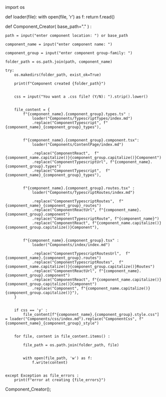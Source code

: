 
import os


def loader(file):
    with open(file, 'r') as f:
        return f.read()


def Component_Creator( base_path="." ) :

    path = input("enter component location: ") or base_path

    component_name = input("enter component name: ")

    component_group = input("enter component group-family: ")

    folder_path = os.path.join(path, component_name)

    try:
        os.makedirs(folder_path, exist_ok=True)

        print(f"Component created {folder_path}")


        css = input("You want a .css file? (Y/N): ").strip().lower()


        file_content = {   
            f"{component_name}.{component_group}.types.ts" :        
                loader("Components/TypescriptTypes/index.md")          
                .replace("ComponentTypescript", f"{component_name}_{component_group}_types"),                         


            f"{component_name}.{component_group}.component.tsx":    
                loader("Components/ContentPage/index.md")            
                
                .replace("ComponentReact",  f"{component_name.capitalize()}{component_group.capitalize()}Component")     
                .replace("ComponentTypescriptUrl", f"{component_name}.{component_group}.types")                                      
                .replace("ComponentTypescript",  f"{component_name}_{component_group}_types"),


            f"{component_name}.{component_group}.routes.tsx" :      
                loader("Components/TypescriptRoutes/index.md")   
                
                .replace("ComponentTypescriptRoutes",  f"{component_name}_{component_group}_routes")                     
                .replace("ComponentReactUrl", f"{component_name}.{component_group}.component")                                       
                .replace("ComponentTypescriptRoute", f"{component_name}")                                               
                .replace("ComponentReact", f"{component_name.capitalize()}{component_group.capitalize()}Component"),            


            f"{component_name}.{component_group}.tsx" :             
                loader("Components/index/index.md")               
                
                .replace("ComponentTypescriptRoutesUrl",  f"{component_name}.{component_group}.routes")                  
                .replace("ComponentTypescriptRoutes",  f"{component_name.capitalize()}{component_group.capitalize()}Routes")         
                .replace("ComponentReactUrl", f"{component_name}.{component_group}.component")                          
                .replace("ComponentReact", f"{component_name.capitalize()}{component_group.capitalize()}Component")  
                .replace("Component", f"{component_name.capitalize()}{component_group.capitalize()}"),
        }


        if css == 'y' :
            file_content[f"{component_name}.{component_group}.style.css"] = loader("Components/css/index.md").replace("ComponentCss", f"{component_name}_{component_group}_style")


        for file, content in file_content.items() : 

            file_path = os.path.join(folder_path, file)


            with open(file_path, 'w') as f:
                f.write(content)
    

    except Exception as file_errors :
        print(f"error at creating {file_errors}")



Component_Creator();